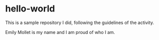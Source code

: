 # hello-world
This is a sample repository I did, following the guidelines of the activity. 

Emily Mollet is my name and I am proud of who I am. 
